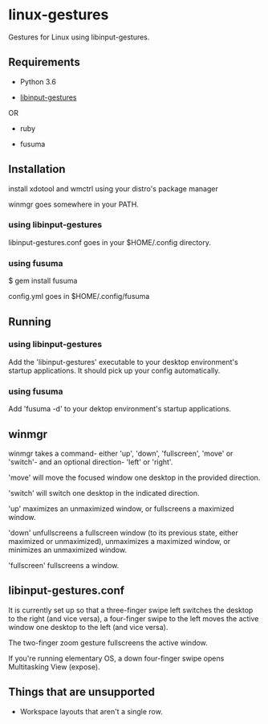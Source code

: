 # linux-gestures
Gestures for Linux using libinput-gestures.

## Requirements

- Python 3.6

- [libinput-gestures](https://github.com/bulletmark/libinput-gestures)

OR

- ruby

- fusuma

## Installation

install xdotool and wmctrl using your distro's package manager

winmgr goes somewhere in your PATH.

### using libinput-gestures

libinput-gestures.conf goes in your $HOME/.config directory.

### using fusuma

$ gem install fusuma

config.yml goes in $HOME/.config/fusuma

## Running

### using libinput-gestures

Add the 'libinput-gestures' executable to your desktop environment's startup applications. It should pick up your config automatically.

### using fusuma

Add 'fusuma -d' to your dektop environment's startup applications.

## winmgr
winmgr takes a command- either 'up', 'down', 'fullscreen', 'move' or 'switch'- and an optional direction- 'left' or 'right'.

'move' will move the focused window one desktop in the provided direction.

'switch' will switch one desktop in the indicated direction.

'up' maximizes an unmaximized window, or fullscreens a maximized window.

'down' unfullscreens a fullscreen window (to its previous state, either maximized or unmaximized), unmaximizes a maximized window, or minimizes an unmaximized window.

'fullscreen' fullscreens a window.

## libinput-gestures.conf
It is currently set up so that a three-finger swipe left switches the desktop to the right (and vice versa), a four-finger swipe to the left moves the active window one desktop to the left (and vice versa).

The two-finger zoom gesture fullscreens the active window.

If you're running elementary OS, a down four-finger swipe opens Multitasking View (expose).

## Things that are unsupported
* Workspace layouts that aren't a single row.

